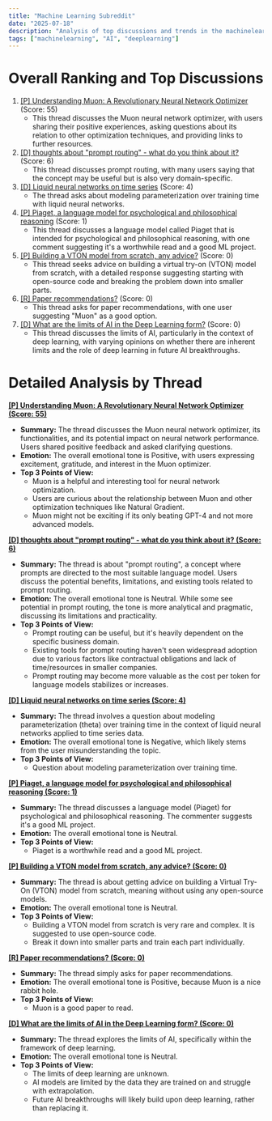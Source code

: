 ```yaml
---
title: "Machine Learning Subreddit"
date: "2025-07-18"
description: "Analysis of top discussions and trends in the machinelearning subreddit"
tags: ["machinelearning", "AI", "deeplearning"]
---
```


# Overall Ranking and Top Discussions
1.  [[P] Understanding Muon: A Revolutionary Neural Network Optimizer](https://www.reddit.com/r/MachineLearning/comments/1m2y23l/p_understanding_muon_a_revolutionary_neural/) (Score: 55)
    * This thread discusses the Muon neural network optimizer, with users sharing their positive experiences, asking questions about its relation to other optimization techniques, and providing links to further resources.
2.  [[D] thoughts about "prompt routing"  - what do you think about it?](https://www.reddit.com/r/MachineLearning/comments/1m2zrpr/d_thoughts_about_prompt_routing_what_do_you_think/) (Score: 6)
    * This thread discusses prompt routing, with many users saying that the concept may be useful but is also very domain-specific.
3.  [[D] Liquid neural networks on time series](https://www.reddit.com/r/MachineLearning/comments/1m34yq9/d_liquid_neural_networks_on_time_series/) (Score: 4)
    * The thread asks about modeling parameterization over training time with liquid neural networks.
4.  [[P] Piaget, a language model for psychological and philosophical reasoning](https://www.reddit.com/r/MachineLearning/comments/1m3319j/p_piaget_a_language_model_for_psychological_and/) (Score: 1)
    * This thread discusses a language model called Piaget that is intended for psychological and philosophical reasoning, with one comment suggesting it's a worthwhile read and a good ML project.
5.  [[P] Building a VTON model from scratch, any advice?](https://www.reddit.com/r/MachineLearning/comments/1m2ivub/p_building_a_vton_model_from_scratch_any_advice/) (Score: 0)
    * This thread seeks advice on building a virtual try-on (VTON) model from scratch, with a detailed response suggesting starting with open-source code and breaking the problem down into smaller parts.
6.  [[R] Paper recommendations?](https://www.reddit.com/r/MachineLearning/comments/1m3arzo/r_paper_recommendations/) (Score: 0)
    * This thread asks for paper recommendations, with one user suggesting "Muon" as a good option.
7.  [[D] What are the limits of AI in the Deep Learning form?](https://www.reddit.com/r/MachineLearning/comments/1m3bntr/d_what_are_the_limits_of_ai_in_the_deep_learning/) (Score: 0)
    * This thread discusses the limits of AI, particularly in the context of deep learning, with varying opinions on whether there are inherent limits and the role of deep learning in future AI breakthroughs.

# Detailed Analysis by Thread
**[[P] Understanding Muon: A Revolutionary Neural Network Optimizer (Score: 55)](https://www.reddit.com/r/MachineLearning/comments/1m2y23l/p_understanding_muon_a_revolutionary_neural/)**
*  **Summary:** The thread discusses the Muon neural network optimizer, its functionalities, and its potential impact on neural network performance. Users shared positive feedback and asked clarifying questions.
*  **Emotion:** The overall emotional tone is Positive, with users expressing excitement, gratitude, and interest in the Muon optimizer.
*  **Top 3 Points of View:**
    *   Muon is a helpful and interesting tool for neural network optimization.
    *   Users are curious about the relationship between Muon and other optimization techniques like Natural Gradient.
    *   Muon might not be exciting if its only beating GPT-4 and not more advanced models.

**[[D] thoughts about "prompt routing"  - what do you think about it? (Score: 6)](https://www.reddit.com/r/MachineLearning/comments/1m2zrpr/d_thoughts_about_prompt_routing_what_do_you_think/)**
*  **Summary:**  The thread is about "prompt routing", a concept where prompts are directed to the most suitable language model. Users discuss the potential benefits, limitations, and existing tools related to prompt routing.
*  **Emotion:** The overall emotional tone is Neutral. While some see potential in prompt routing, the tone is more analytical and pragmatic, discussing its limitations and practicality.
*  **Top 3 Points of View:**
    *   Prompt routing can be useful, but it's heavily dependent on the specific business domain.
    *   Existing tools for prompt routing haven't seen widespread adoption due to various factors like contractual obligations and lack of time/resources in smaller companies.
    *   Prompt routing may become more valuable as the cost per token for language models stabilizes or increases.

**[[D] Liquid neural networks on time series (Score: 4)](https://www.reddit.com/r/MachineLearning/comments/1m34yq9/d_liquid_neural_networks_on_time_series/)**
*  **Summary:** The thread involves a question about modeling parameterization (theta) over training time in the context of liquid neural networks applied to time series data.
*  **Emotion:** The overall emotional tone is Negative, which likely stems from the user misunderstanding the topic.
*  **Top 3 Points of View:**
    *   Question about modeling parameterization over training time.

**[[P] Piaget, a language model for psychological and philosophical reasoning (Score: 1)](https://www.reddit.com/r/MachineLearning/comments/1m3319j/p_piaget_a_language_model_for_psychological_and/)**
*  **Summary:**  The thread discusses a language model (Piaget) for psychological and philosophical reasoning. The commenter suggests it's a good ML project.
*  **Emotion:** The overall emotional tone is Neutral.
*  **Top 3 Points of View:**
    *   Piaget is a worthwhile read and a good ML project.

**[[P] Building a VTON model from scratch, any advice? (Score: 0)](https://www.reddit.com/r/MachineLearning/comments/1m2ivub/p_building_a_vton_model_from_scratch_any_advice/)**
*  **Summary:** The thread is about getting advice on building a Virtual Try-On (VTON) model from scratch, meaning without using any open-source models.
*  **Emotion:** The overall emotional tone is Neutral.
*  **Top 3 Points of View:**
    *   Building a VTON model from scratch is very rare and complex. It is suggested to use open-source code.
    *   Break it down into smaller parts and train each part individually.

**[[R] Paper recommendations? (Score: 0)](https://www.reddit.com/r/MachineLearning/comments/1m3arzo/r_paper_recommendations/)**
*  **Summary:** The thread simply asks for paper recommendations.
*  **Emotion:** The overall emotional tone is Positive, because Muon is a nice rabbit hole.
*  **Top 3 Points of View:**
    *   Muon is a good paper to read.

**[[D] What are the limits of AI in the Deep Learning form? (Score: 0)](https://www.reddit.com/r/MachineLearning/comments/1m3bntr/d_what_are_the_limits_of_ai_in_the_deep_learning/)**
*  **Summary:** The thread explores the limits of AI, specifically within the framework of deep learning.
*  **Emotion:** The overall emotional tone is Neutral.
*  **Top 3 Points of View:**
    *   The limits of deep learning are unknown.
    *   AI models are limited by the data they are trained on and struggle with extrapolation.
    *   Future AI breakthroughs will likely build upon deep learning, rather than replacing it.
